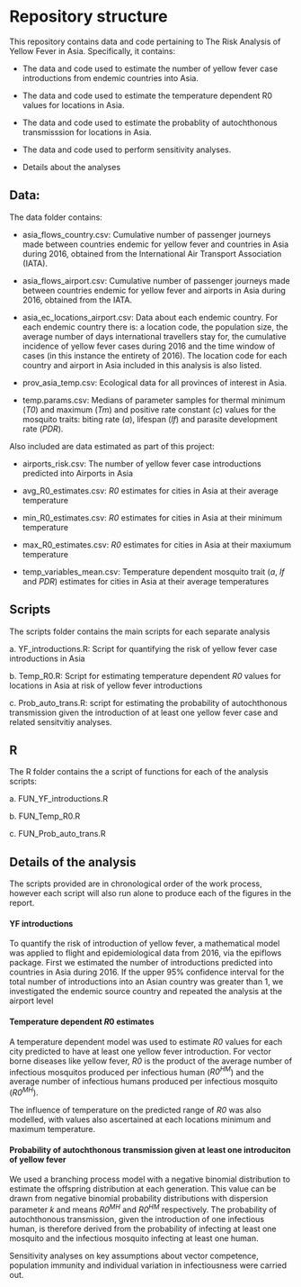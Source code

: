
# Repository structure

This repository contains data and code pertaining to The Risk Analysis of Yellow Fever in Asia. 
Specifically, it contains: 

* The data and code used to estimate the number of yellow fever case introductions from endemic countries 
into Asia. 

* The data and code used to estimate the temperature dependent R0 values for locations in Asia.

* The data and code used to estimate the probablity of autochthonous transmisssion for locations in Asia. 

* The data and code used to perform sensitivity analyses. 

* Details about the analyses 


## Data: 

The data folder contains: 

* asia_flows_country.csv: Cumulative number of passenger journeys made between countries endemic for yellow fever and countries in Asia during 2016, obtained from the International Air Transport Association (IATA).

* asia_flows_airport.csv: Cumulative number of passenger journeys made between countries endemic for yellow fever 
and airports in Asia during 2016, obtained from the IATA.

* asia_ec_locations_airport.csv: Data about each endemic country. For each endemic country there is: 
a location code, the population size, the average number of days international travellers stay for, the cumulative incidence of yellow 
fever cases during 2016 and the time window of cases (in this instance the entirety of 2016). The location code for 
each country and airport in Asia included in this analysis is also listed. 

* prov_asia_temp.csv: Ecological data for all provinces of interest in Asia. 

* temp.params.csv: Medians of parameter samples for thermal minimum (*T0*) and maximum (*Tm*) and 
positive rate constant (*c*) values for the mosquito traits: biting rate (*a*), lifespan (*lf*) and 
parasite development rate (*PDR*). 


Also included are data estimated as part of this project: 

* airports_risk.csv: The number of yellow fever case introductions predicted into Airports in Asia 

* avg_R0_estimates.csv: *R0* estimates for cities in Asia at their average temperature 

* min_R0_estimates.csv: *R0* estimates for cities in Asia at their minimum temperature 

* max_R0_estimates.csv: *R0* estimates for cities in Asia at their maxiumum temperature 

* temp_variables_mean.csv: Temperature dependent mosquito trait (*a*, *lf* and *PDR*) estimates for cities in Asia at
their average temperatures


## Scripts
The scripts folder contains the main scripts for each separate analysis

a. YF_introductions.R: Script for quantifying the risk of yellow fever case introductions in Asia

b. Temp_R0.R: Script for estimating temperature dependent *R0* values for locations in Asia 
at risk of yellow fever introductions 

c. Prob_auto_trans.R: script for estimating the probability of autochthonous transmission 
given the introduction of at least one yellow fever case and related sensitvitiy analyses. 


## R 


The R folder contains the a script of functions for each of the analysis scripts: 

a. FUN_YF_introductions.R

b. FUN_Temp_R0.R

c. FUN_Prob_auto_trans.R


## Details of the analysis 

The scripts provided are in chronological order of the work process, however each script will also run alone to produce each of the figures in the report. 


#### YF introductions

To quantify the risk of introduction of yellow fever, a mathematical model was applied to flight and epidemiological data from 2016, via the epiflows package. First we estimated the number of introductions predicted into countries in Asia during 2016. If the upper 95% confidence interval for the total number of introductions into an Asian country was greater than 1, we investigated the endemic source country and repeated the analysis at the airport level

#### Temperature dependent $R0$ estimates 

A temperature dependent model was used to estimate *R0* values for each city predicted to have at least one yellow fever introduction. For vector borne diseases like yellow fever, *R0* is the product of the average number of infectious mosquitos produced per infectious human (*R0<sup>HM</sup>*) and the average number of infectious humans produced per infectious mosquito (*R0<sup>MH</sup>*). 

The influence of temperature on the predicted range of *R0* was also modelled, with values also ascertained at each locations minimum and maximum temperature.

#### Probability of autochthonous transmission given at least one introduciton of yellow fever

We used a branching process model with a negative binomial distribution to estimate the offspring distribution at each generation.
This value can be drawn from negative binomial probability distributions with dispersion parameter *k* and means *R0<sup>MH</sup>* and *R0<sup>HM</sup>* respectively. The probability of autochthonous transmission, given the introduction of one infectious human, is therefore derived from the probability of infecting at least one mosquito and the infectious mosquito infecting at least one human.  

Sensitivity analyses on key assumptions about vector competence, population immunity and individual variation in infectiousness were carried out. 
